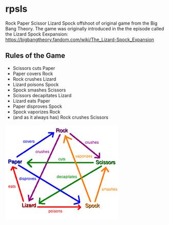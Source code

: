 # rpsls
Rock Paper Scissor Lizard Spock offshoot of original game from the Big Bang Theory.   The game was originally introduced in the the episode called the Lizard Spock Eexpansion: https://bigbangtheory.fandom.com/wiki/The_Lizard-Spock_Expansion

## Rules of the Game
* Scissors cuts Paper
* Paper covers Rock
* Rock crushes Lizard
* Lizard poisons Spock
* Spock smashes Scissors
* Scissors decapitates Lizard
* Lizard eats Paper
* Paper disproves Spock
* Spock vaporizes Rock
* (and as it always has) Rock crushes Scissors

![Image of RPSLS Rules](https://github.com/ibuilder/rpsls/blob/main/Rock_paper_scissors_lizard_spock.png)

